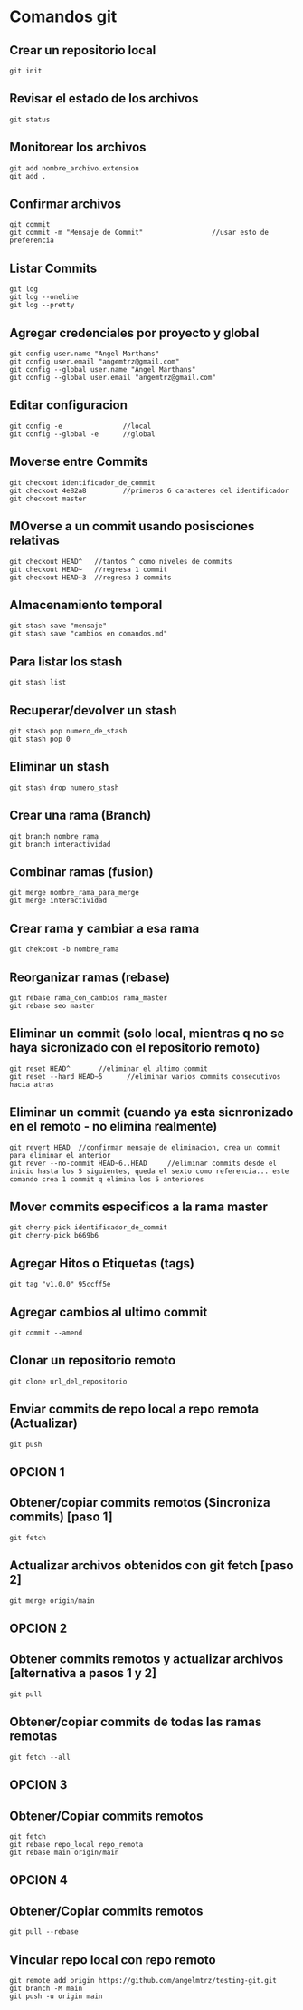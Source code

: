 # Comandos git

## Crear un repositorio local
    git init

## Revisar el estado de los archivos
    git status

## Monitorear los archivos
    git add nombre_archivo.extension
    git add .

## Confirmar archivos
    git commit
    git commit -m "Mensaje de Commit"                 //usar esto de preferencia

## Listar Commits
    git log
    git log --oneline
    git log --pretty

## Agregar credenciales por proyecto y global
    git config user.name "Angel Marthans"
    git config user.email "angemtrz@gmail.com"
    git config --global user.name "Angel Marthans"
    git config --global user.email "angemtrz@gmail.com"

## Editar configuracion
    git config -e               //local
    git config --global -e      //global

## Moverse entre Commits
    git checkout identificador_de_commit
    git checkout 4e82a8         //primeros 6 caracteres del identificador 
    git checkout master

## MOverse a un commit usando posisciones relativas
    git checkout HEAD^   //tantos ^ como niveles de commits
    git checkout HEAD~   //regresa 1 commit
    git checkout HEAD~3  //regresa 3 commits

## Almacenamiento temporal
    git stash save "mensaje"
    git stash save "cambios en comandos.md"

## Para listar los stash
    git stash list

## Recuperar/devolver un stash
    git stash pop numero_de_stash
    git stash pop 0

## Eliminar un stash
    git stash drop numero_stash

## Crear una rama (Branch)
    git branch nombre_rama
    git branch interactividad

## Combinar ramas (fusion)
    git merge nombre_rama_para_merge
    git merge interactividad

## Crear rama y cambiar a esa rama
    git chekcout -b nombre_rama

## Reorganizar ramas (rebase)
    git rebase rama_con_cambios rama_master
    git rebase seo master

## Eliminar un commit (solo local, mientras q no se haya sicronizado con el repositorio remoto)
    git reset HEAD^       //eliminar el ultimo commit
    git reset --hard HEAD~5      //eliminar varios commits consecutivos hacia atras

## Eliminar un commit (cuando ya esta sicnronizado en el remoto - no elimina realmente)
    git revert HEAD  //confirmar mensaje de eliminacion, crea un commit para eliminar el anterior
    git rever --no-commit HEAD~6..HEAD     //eliminar commits desde el inicio hasta los 5 siguientes, queda el sexto como referencia... este comando crea 1 commit q elimina los 5 anteriores

## Mover commits especificos a la rama master
    git cherry-pick identificador_de_commit
    git cherry-pick b669b6

## Agregar Hitos o Etiquetas (tags)
    git tag "v1.0.0" 95ccff5e

## Agregar cambios al ultimo commit
    git commit --amend

## Clonar un repositorio remoto
    git clone url_del_repositorio

## Enviar commits de repo local a repo remota (Actualizar)
    git push

## OPCION 1
## Obtener/copiar commits remotos (Sincroniza commits) [paso 1]
    git fetch

## Actualizar archivos obtenidos con git fetch [paso 2]
    git merge origin/main

## OPCION 2
## Obtener commits remotos y actualizar archivos [alternativa a pasos 1 y 2]
    git pull

## Obtener/copiar commits de todas las ramas remotas
    git fetch --all

## OPCION 3
## Obtener/Copiar commits remotos
    git fetch
    git rebase repo_local repo_remota
    git rebase main origin/main

## OPCION 4
## Obtener/Copiar commits remotos
    git pull --rebase

## Vincular repo local con repo remoto
    git remote add origin https://github.com/angelmtrz/testing-git.git
    git branch -M main
    git push -u origin main